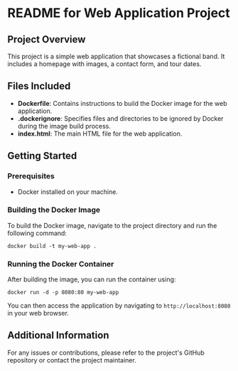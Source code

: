 # README for Web Application Project

## Project Overview
This project is a simple web application that showcases a fictional band. It includes a homepage with images, a contact form, and tour dates.

## Files Included
- **Dockerfile**: Contains instructions to build the Docker image for the web application.
- **.dockerignore**: Specifies files and directories to be ignored by Docker during the image build process.
- **index.html**: The main HTML file for the web application.

## Getting Started

### Prerequisites
- Docker installed on your machine.

### Building the Docker Image
To build the Docker image, navigate to the project directory and run the following command:

```
docker build -t my-web-app .
```

### Running the Docker Container
After building the image, you can run the container using:

```
docker run -d -p 8080:80 my-web-app
```

You can then access the application by navigating to `http://localhost:8080` in your web browser.

## Additional Information
For any issues or contributions, please refer to the project's GitHub repository or contact the project maintainer.